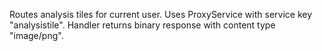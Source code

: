  Routes analysis tiles for current user.
 Uses ProxyService with service key "analysistile".
 Handler returns binary response with content type "image/png".
